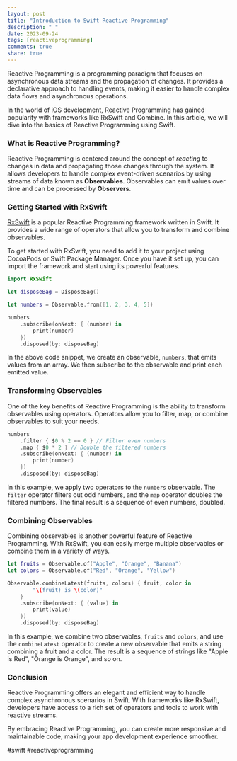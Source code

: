 ```yaml
---
layout: post
title: "Introduction to Swift Reactive Programming"
description: " "
date: 2023-09-24
tags: [reactiveprogramming]
comments: true
share: true
---
```


Reactive Programming is a programming paradigm that focuses on asynchronous data streams and the propagation of changes. It provides a declarative approach to handling events, making it easier to handle complex data flows and asynchronous operations.

In the world of iOS development, Reactive Programming has gained popularity with frameworks like RxSwift and Combine. In this article, we will dive into the basics of Reactive Programming using Swift.

### What is Reactive Programming?

Reactive Programming is centered around the concept of *reacting* to changes in data and propagating those changes through the system. It allows developers to handle complex event-driven scenarios by using streams of data known as **Observables**. Observables can emit values over time and can be processed by **Observers**.

### Getting Started with RxSwift

[RxSwift](https://github.com/ReactiveX/RxSwift) is a popular Reactive Programming framework written in Swift. It provides a wide range of operators that allow you to transform and combine observables.

To get started with RxSwift, you need to add it to your project using CocoaPods or Swift Package Manager. Once you have it set up, you can import the framework and start using its powerful features.

```swift
import RxSwift

let disposeBag = DisposeBag()

let numbers = Observable.from([1, 2, 3, 4, 5])

numbers
    .subscribe(onNext: { (number) in
        print(number)
    })
    .disposed(by: disposeBag)
```

In the above code snippet, we create an observable, `numbers`, that emits values from an array. We then subscribe to the observable and print each emitted value.

### Transforming Observables

One of the key benefits of Reactive Programming is the ability to transform observables using operators. Operators allow you to filter, map, or combine observables to suit your needs.

```swift
numbers
    .filter { $0 % 2 == 0 } // Filter even numbers
    .map { $0 * 2 } // Double the filtered numbers
    .subscribe(onNext: { (number) in
        print(number)
    })
    .disposed(by: disposeBag)
```

In this example, we apply two operators to the `numbers` observable. The `filter` operator filters out odd numbers, and the `map` operator doubles the filtered numbers. The final result is a sequence of even numbers, doubled.

### Combining Observables

Combining observables is another powerful feature of Reactive Programming. With RxSwift, you can easily merge multiple observables or combine them in a variety of ways.

```swift
let fruits = Observable.of("Apple", "Orange", "Banana")
let colors = Observable.of("Red", "Orange", "Yellow")

Observable.combineLatest(fruits, colors) { fruit, color in
        "\(fruit) is \(color)"
    }
    .subscribe(onNext: { (value) in
        print(value)
    })
    .disposed(by: disposeBag)
```

In this example, we combine two observables, `fruits` and `colors`, and use the `combineLatest` operator to create a new observable that emits a string combining a fruit and a color. The result is a sequence of strings like "Apple is Red", "Orange is Orange", and so on.

### Conclusion

Reactive Programming offers an elegant and efficient way to handle complex asynchronous scenarios in Swift. With frameworks like RxSwift, developers have access to a rich set of operators and tools to work with reactive streams.

By embracing Reactive Programming, you can create more responsive and maintainable code, making your app development experience smoother.

#swift #reactiveprogramming